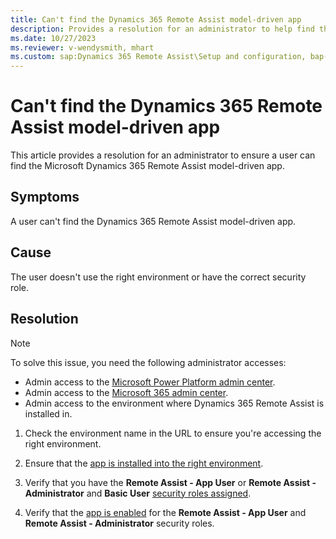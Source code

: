```yaml
---
title: Can't find the Dynamics 365 Remote Assist model-driven app
description: Provides a resolution for an administrator to help find the Microsoft Dynamics 365 Remote Assist model-driven app.
ms.date: 10/27/2023
ms.reviewer: v-wendysmith, mhart
ms.custom: sap:Dynamics 365 Remote Assist\Setup and configuration, bap-template
---
```

# Can't find the Dynamics 365 Remote Assist model-driven app

This article provides a resolution for an administrator to ensure a user can find the Microsoft Dynamics 365 Remote Assist model-driven app.

## Symptoms

A user can't find the Dynamics 365 Remote Assist model-driven app.

## Cause

The user doesn't use the right environment or have the correct security role.

## Resolution

> [!NOTE]
> To solve this issue, you need the following administrator accesses:
>
> - Admin access to the [Microsoft Power Platform admin center](https://admin.powerplatform.microsoft.com/).
> - Admin access to the [Microsoft 365 admin center](https://admin.microsoft.com/AdminPortal).
> - Admin access to the environment where Dynamics 365 Remote Assist is installed in.

1. Check the environment name in the URL to ensure you're accessing the right environment.

2. Ensure that the [app is installed into the right environment](/dynamics365/mixed-reality/remote-assist/ra-webapp-install#install-the-dynamics-365-remote-assist-model-driven-app).

3. Verify that you have the **Remote Assist - App User** or **Remote Assist - Administrator** and **Basic User** [security roles assigned](/dynamics365/mixed-reality/remote-assist/asset-capture-add-users#assign-dynamics-365-security-roles).

4. Verify that the [app is enabled](/dynamics365/mixed-reality/remote-assist/asset-capture-add-users#manage-app-roles) for the **Remote Assist - App User** and **Remote Assist - Administrator** security roles.
